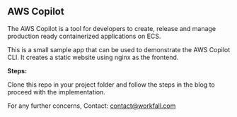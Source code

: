 ## AWS Copilot

The AWS Copilot is a tool for developers to create, release and manage production ready containerized applications on ECS.

This is a small sample app that can be used to demonstrate the AWS Copilot CLI. It creates a static website using nginx as the frontend. 

**Steps:**

Clone this repo in your project folder and follow the steps in the blog to proceed with the implementation.

For any further concerns, Contact: contact@workfall.com

